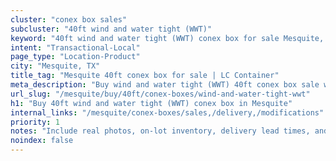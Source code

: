 ```yaml
---
cluster: "conex box sales"
subcluster: "40ft wind and water tight (WWT)"
keyword: "40ft wind and water tight (WWT) conex box for sale Mesquite, TX"
intent: "Transactional-Local"
page_type: "Location-Product"
city: "Mesquite, TX"
title_tag: "Mesquite 40ft conex box for sale | LC Container"
meta_description: "Buy wind and water tight (WWT) 40ft conex box sale with local delivery in Mesquite, TX. LC Container — local Since 2003. Request a fast quote today."
url_slug: "/mesquite/buy/40ft/conex-boxes/wind-and-water-tight-wwt"
h1: "Buy 40ft wind and water tight (WWT) conex box in Mesquite"
internal_links: "/mesquite/conex-boxes/sales,/delivery,/modifications"
priority: 1
notes: "Include real photos, on-lot inventory, delivery lead times, and financing info."
noindex: false
---
```


<!-- TODO: Add unique city/inventory copy, images, and internal links here. -->
